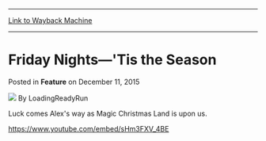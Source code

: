 
---
[Link to Wayback Machine](https://web.archive.org/web/20151214145825/http://magic.wizards.com/en/articles/archive/feature/friday-nights-tis-season-2015-12-11)

[_metadata_:author]:- "LoadingReadyRun"
[_metadata_:description]:- "Luck comes Alex's way as Magic Christmas Land is upon us."
[_metadata_:generator]:- "Drupal 7 (http://drupal.org)"
[_metadata_:node]:- "939386"
[_metadata_:publish_date]:- "2015-12-11"
[_metadata_:source]:- "div-main-content"
[_metadata_:title]:- "Friday Nights—'Tis the Season"
[_metadata_:wayback_capture_timestamp]:- "2015-12-14 14:58:25"
[_metadata_:wayback_raw_url]:- "https://web.archive.org/web/20151214145825id_/http://magic.wizards.com/en/articles/archive/feature/friday-nights-tis-season-2015-12-11"
[_metadata_:wayback_url]:- "http://magic.wizards.com/en/articles/archive/feature/friday-nights-tis-season-2015-12-11"
---


Friday Nights—'Tis the Season
=============================



 Posted in **Feature**
 on December 11, 2015 






![](https://media.magic.wizards.com/styles/auth_small/public/images/person/lrrbiopic.png)
By LoadingReadyRun











Luck comes Alex's way as Magic Christmas Land is upon us.


<https://www.youtube.com/embed/sHm3FXV_4BE>







